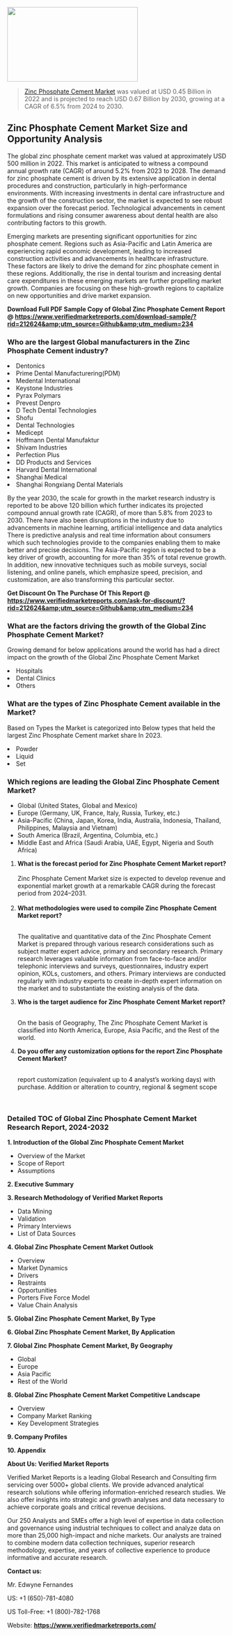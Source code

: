 <img src="https://ffe5etoiles.com/wp-content/uploads/2024/12/MST1-300x171.png" alt="" width="300" height="171" class="alignnone size-medium wp-image-20088" /><blockquote><p><p><a href="https://www.verifiedmarketreports.com/download-sample/?rid=212624&utm_source=Github&utm_medium=234" target="_blank">Zinc Phosphate Cement Market</a> was valued at USD 0.45 Billion in 2022 and is projected to reach USD 0.67 Billion by 2030, growing at a CAGR of 6.5% from 2024 to 2030.</p></blockquote><p><h2>Zinc Phosphate Cement Market Size and Opportunity Analysis</h2><p>The global zinc phosphate cement market was valued at approximately USD 500 million in 2022. This market is anticipated to witness a compound annual growth rate (CAGR) of around 5.2% from 2023 to 2028. The demand for zinc phosphate cement is driven by its extensive application in dental procedures and construction, particularly in high-performance environments. With increasing investments in dental care infrastructure and the growth of the construction sector, the market is expected to see robust expansion over the forecast period. Technological advancements in cement formulations and rising consumer awareness about dental health are also contributing factors to this growth.</p><p>Emerging markets are presenting significant opportunities for zinc phosphate cement. Regions such as Asia-Pacific and Latin America are experiencing rapid economic development, leading to increased construction activities and advancements in healthcare infrastructure. These factors are likely to drive the demand for zinc phosphate cement in these regions. Additionally, the rise in dental tourism and increasing dental care expenditures in these emerging markets are further propelling market growth. Companies are focusing on these high-growth regions to capitalize on new opportunities and drive market expansion.</p></p><p class=""><strong>Download Full PDF Sample Copy of Global Zinc Phosphate Cement Report @ <a href="https://www.verifiedmarketreports.com/download-sample/?rid=212624&amp;utm_source=Github&amp;utm_medium=234" target="_blank">https://www.verifiedmarketreports.com/download-sample/?rid=212624&amp;utm_source=Github&amp;utm_medium=234</a></strong></p><h3 id="" class="">Who are the largest Global manufacturers in the Zinc Phosphate Cement industry?</h3><p><li>Dentonics</li><li> Prime Dental Manufacturering(PDM)</li><li> Medental International</li><li> Keystone Industries</li><li> Pyrax Polymars</li><li> Prevest Denpro</li><li> D Tech Dental Technologies</li><li> Shofu</li><li> Dental Technologies</li><li> Medicept</li><li> Hoffmann Dental Manufaktur</li><li> Shivam Industries</li><li> Perfection Plus</li><li> DD Products and Services</li><li> Harvard Dental International</li><li> Shanghai Medical</li><li> Shanghai Rongxiang Dental Materials</li></p><div class=""><div class="" dir="" data-message-author-role="" data-message-id="" data-message-model-slug=""><div class=""><div class=""><div class=""><div class="" dir="" data-message-author-role="" data-message-id="" data-message-model-slug=""><div class=""><div class=""><p>By the year 2030, the scale for growth in the market research industry is reported to be above 120 billion which further indicates its projected compound annual growth rate (CAGR), of more than 5.8% from 2023 to 2030. There have also been disruptions in the industry due to advancements in machine learning, artificial intelligence and data analytics There is predictive analysis and real time information about consumers which such technologies provide to the companies enabling them to make better and precise decisions. The Asia-Pacific region is expected to be a key driver of growth, accounting for more than 35% of total revenue growth. In addition, new innovative techniques such as mobile surveys, social listening, and online panels, which emphasize speed, precision, and customization, are also transforming this particular sector.</p><p><strong>Get Discount On The Purchase Of This Report @&nbsp; <a href="https://www.verifiedmarketreports.com/ask-for-discount/?rid=212624&amp;utm_source=Github&amp;utm_medium=234" target="_blank">https://www.verifiedmarketreports.com/ask-for-discount/?rid=212624&amp;utm_source=Github&amp;utm_medium=234</a></strong></p></div></div></div></div></div></div></div></div><h3 id="" class="">What are the factors driving the growth of the Global Zinc Phosphate Cement Market?</h3><p id="" class="">Growing demand for below applications around the world has had a direct impact on the growth of the Global Zinc Phosphate Cement Market</p><p id="" class=""><li>Hospitals</li><li> Dental Clinics</li><li> Others</li></p><h3 id="" class="">What are the types of Zinc Phosphate Cement available in the Market?</h3><p id="" class="">Based on Types the Market is categorized into Below types that held the largest Zinc Phosphate Cement market share In 2023.</p><p id="" class=""><li>Powder</li><li> Liquid</li><li> Set</li></p><h3 id="" class="">Which regions are leading the Global Zinc Phosphate Cement Market?</h3><ul><li>Global (United States, Global and Mexico)</li><li>Europe (Germany, UK, France, Italy, Russia, Turkey, etc.)</li><li>Asia-Pacific (China, Japan, Korea, India, Australia, Indonesia, Thailand, Philippines, Malaysia and Vietnam)</li><li>South America (Brazil, Argentina, Columbia, etc.)</li><li>Middle East and Africa (Saudi Arabia, UAE, Egypt, Nigeria and South Africa)</li></ul><p><ol><li><strong>What is the forecast period for Zinc Phosphate Cement Market report?<br /></strong><br /><span data-sheets-root="1" data-sheets-value="{&quot;1&quot;:2,&quot;2&quot;:&quot;XXXX size is expected to develop revenue and exponential market growth at a remarkable CAGR during the forecast period from 2024&ndash;2030.&quot;}" data-sheets-userformat="{&quot;2&quot;:12674,&quot;4&quot;:{&quot;1&quot;:2,&quot;2&quot;:16776960},&quot;10&quot;:2,&quot;11&quot;:0,&quot;15&quot;:&quot;Arial&quot;,&quot;16&quot;:12}">Zinc Phosphate Cement Market size is expected to develop revenue and exponential market growth at a remarkable CAGR during the forecast period from 2024&ndash;2031.</span><br /><br /></li><li><strong>What methodologies were used to compile Zinc Phosphate Cement Market report?<br /><br /></strong><p>The qualitative and quantitative data of the&nbsp;Zinc Phosphate Cement Market is prepared through various research considerations such as subject matter expert advice, primary and secondary research. Primary research leverages valuable information from face-to-face and/or telephonic interviews and surveys, questionnaires, industry expert opinion, KOLs, customers, and others. Primary interviews are conducted regularly with industry experts to create in-depth expert information on the market and to substantiate the existing analysis of the data.&nbsp;</p></li><li><strong>Who is the target audience for Zinc Phosphate Cement Market report?<br /><br /></strong><p>On the basis of Geography, The&nbsp;Zinc Phosphate Cement Market is classified into North America, Europe, Asia Pacific, and the Rest of the world.</p></li><li><strong>Do you offer any customization options for the report Zinc Phosphate Cement Market?<br /><br /></strong><p>report customization (equivalent up to 4 analyst&rsquo;s working days) with purchase. Addition or alteration to country, regional &amp; segment scope</p><p>&nbsp;</p></li></ol></p><h3 id="" class="">Detailed TOC of Global Zinc Phosphate Cement Market Research Report, 2024-2032</h3><p id="" class=""><strong>1. Introduction of the Global Zinc Phosphate Cement Market</strong></p><ul><li>Overview of the Market</li><li>Scope of Report</li><li>Assumptions</li></ul><p id="" class=""><strong>2. Executive Summary</strong></p><p id="" class=""><strong>3. Research Methodology of&nbsp;Verified Market Reports</strong></p><ul><li>Data Mining</li><li>Validation</li><li>Primary Interviews</li><li>List of Data Sources</li></ul><p id="" class=""><strong>4. Global Zinc Phosphate Cement Market Outlook</strong></p><ul><li>Overview</li><li>Market Dynamics</li><li>Drivers</li><li>Restraints</li><li>Opportunities</li><li>Porters Five Force Model</li><li>Value Chain Analysis</li></ul><p id="" class=""><strong>5. Global Zinc Phosphate Cement Market, By&nbsp;Type</strong></p><p id="" class=""><strong>6. Global Zinc Phosphate Cement Market, By Application</strong></p><p id="" class=""><strong>7. Global Zinc Phosphate Cement Market, By Geography</strong></p><ul><li>Global</li><li>Europe</li><li>Asia Pacific</li><li>Rest of the World</li></ul><p id="" class=""><strong>8. Global Zinc Phosphate Cement Market Competitive Landscape</strong></p><ul><li>Overview</li><li>Company Market Ranking</li><li>Key Development Strategies</li></ul><p id="" class=""><strong>9. Company Profiles</strong></p><p id="" class=""><strong>10. Appendix</strong></p><p id="" class=""><strong>About Us: Verified Market Reports</strong></p><p id="" class="">Verified Market Reports is a leading Global Research and Consulting firm servicing over 5000+ global clients. We provide advanced analytical research solutions while offering information-enriched research studies. We also offer insights into strategic and growth analyses and data necessary to achieve corporate goals and critical revenue decisions.</p><p id="" class="">Our 250 Analysts and SMEs offer a high level of expertise in data collection and governance using industrial techniques to collect and analyze data on more than 25,000 high-impact and niche markets. Our analysts are trained to combine modern data collection techniques, superior research methodology, expertise, and years of collective experience to produce informative and accurate research.</p><p id="" class=""><strong>Contact us:</strong></p><p id="" class="">Mr. Edwyne Fernandes</p><p id="" class="">US: +1 (650)-781-4080</p><p id="" class="">US Toll-Free: +1 (800)-782-1768</p><p id="" class="">Website: <a target="" data-test-app-aware-link=""><strong>https://www.verifiedmarketreports.com/</strong></a></p>
